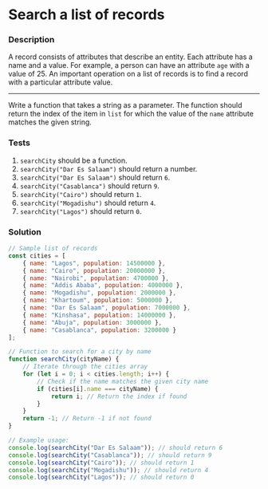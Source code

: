 # Search a list of records

### Description

A record consists of attributes that describe an entity. Each attribute has a name and a value. For example, a person can have an attribute `age` with a value of 25. An important operation on a list of records is to find a record with a particular attribute value.

---

Write a function that takes a string as a parameter. The function should return the index of the item in `list` for which the value of the `name` attribute matches the given string.

### Tests

1. `searchCity` should be a function.
2. `searchCity("Dar Es Salaam")` should return a number.
3. `searchCity("Dar Es Salaam")` should return `6`.
4. `searchCity("Casablanca")` should return `9`.
5. `searchCity("Cairo")` should return `1`.
6. `searchCity("Mogadishu")` should return `4`.
7. `searchCity("Lagos")` should return `0`.

### Solution

```javascript
// Sample list of records
const cities = [
    { name: "Lagos", population: 14500000 },
    { name: "Cairo", population: 20000000 },
    { name: "Nairobi", population: 4700000 },
    { name: "Addis Ababa", population: 4000000 },
    { name: "Mogadishu", population: 2000000 },
    { name: "Khartoum", population: 5000000 },
    { name: "Dar Es Salaam", population: 7000000 },
    { name: "Kinshasa", population: 14000000 },
    { name: "Abuja", population: 3000000 },
    { name: "Casablanca", population: 3200000 }
];

// Function to search for a city by name
function searchCity(cityName) {
    // Iterate through the cities array
    for (let i = 0; i < cities.length; i++) {
        // Check if the name matches the given city name
        if (cities[i].name === cityName) {
            return i; // Return the index if found
        }
    }
    return -1; // Return -1 if not found
}

// Example usage:
console.log(searchCity("Dar Es Salaam")); // should return 6
console.log(searchCity("Casablanca")); // should return 9
console.log(searchCity("Cairo")); // should return 1
console.log(searchCity("Mogadishu")); // should return 4
console.log(searchCity("Lagos")); // should return 0
```